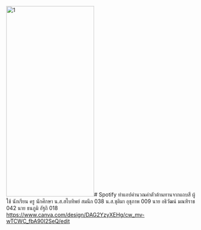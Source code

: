 <img width="234" height="509" alt="1" src="https://github.com/user-attachments/assets/ead1cfe0-7cf3-4b91-94ce-44e256d805ff" /># Spotify
ทำแอปคำนวณค่าตัวต้านทานจากแถบสี  ผู้ใช้ นักเรียน ครู นักศึกษา
น.ส.สไบทิพย์ สมนึก 038
น.ส.ชุติมา อุชุภาพ 009
นาย อธิวัฒน์ มณฑิราช 042
นาย ธนภูมิ อัฐถิ 018
https://www.canva.com/design/DAG2YzyXEHg/cw_mv-wTCWC_fbA90I2SeQ/edit
